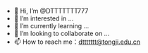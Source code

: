 - 👋 Hi, I’m @DTTTTTTT777
- 👀 I’m interested in ...
- 🌱 I’m currently learning ...
- 💞️ I’m looking to collaborate on ...
- 📫 How to reach me：dttttttt@tongji.edu.cn

<!---
DTTTTTTT777/DTTTTTTT777 is a ✨ special ✨ repository because its `README.md` (this file) appears on your GitHub profile.
You can click the Preview link to take a look at your changes.
--->
